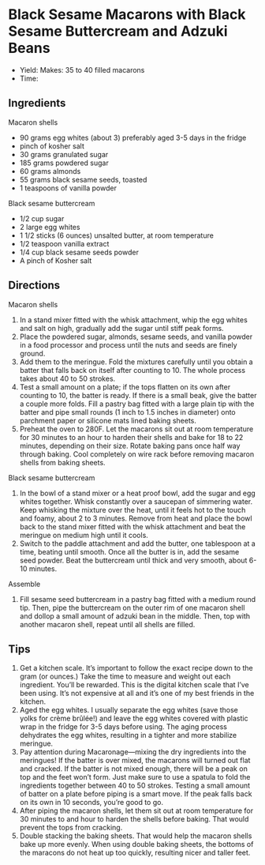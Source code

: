 [1]: http://utry.it/2012/06/black-sesame-macarons-with-black-sesame.html
[2]: http://utry.it/2011/06/tips-on-how-to-make-perfect-french.html

Black Sesame Macarons with Black Sesame Buttercream and Adzuki Beans
==========
+ Yield: Makes: 35 to 40 filled macarons
+ Time:

Ingredients
---------
Macaron shells

+ 90 grams egg whites (about 3) preferably aged 3-5 days in the fridge
+ pinch of kosher salt
+ 30 grams granulated sugar
+ 185 grams powdered sugar
+ 60 grams almonds
+ 55 grams black sesame seeds, toasted
+ 1 teaspoons of vanilla powder

Black sesame buttercream

+ 1/2 cup sugar
+ 2 large egg whites
+ 1 1/2 sticks (6 ounces) unsalted butter, at room temperature
+ 1/2 teaspoon vanilla extract
+ 1/4 cup black sesame seeds powder
+ A pinch of Kosher salt

Directions
---------
Macaron shells

1. In a stand mixer fitted with the whisk attachment, whip the egg whites and salt on high, gradually add the sugar until stiff peak forms.
2. Place the powdered sugar, almonds, sesame seeds, and vanilla powder in a food processor and process until the nuts and seeds are finely ground.
3. Add them to the meringue. Fold the mixtures carefully until you obtain a batter that falls back on itself after counting to 10. The whole process takes about 40 to 50 strokes.
4. Test a small amount on a plate; if the tops flatten on its own after counting to 10, the batter is ready. If there is a small beak, give the batter a couple more folds.
Fill a pastry bag fitted with a large plain tip with the batter and pipe small rounds (1 inch to 1.5 inches in diameter) onto parchment paper or silicone mats lined baking sheets.
5. Preheat the oven to 280F. Let the macarons sit out at room temperature for 30 minutes to an hour to harden their shells and bake for 18 to 22 minutes, depending on their size. Rotate baking pans once half way through baking. Cool completely on wire rack before removing macaron shells from baking sheets.

Black sesame buttercream

1. In the bowl of a stand mixer or a heat proof bowl, add the sugar and egg whites together. Whisk constantly over a saucepan of simmering water. Keep whisking the mixture over the heat, until it feels hot to the touch and foamy, about 2 to 3 minutes. Remove from heat and place the bowl back to the stand mixer fitted with the whisk attachment and beat the meringue on medium high until it cools.
2. Switch to the paddle attachment and add the butter, one tablespoon at a time, beating until smooth. Once all the butter is in, add the sesame seed powder. Beat the buttercream until thick and very smooth, about 6-10 minutes.

Assemble

1. Fill sesame seed buttercream in a pastry bag fitted with a medium round tip. Then, pipe the buttercream on the outer rim of one macaron shell and dollop a small amount of adzuki bean in the middle. Then, top with another macaron shell, repeat until all shells are filled.

Tips
----------
1. Get a kitchen scale.  It’s important to follow the exact recipe down to the gram (or ounces.) Take the time to measure and weight out each ingredient.  You’ll be rewarded.  This is the digital kitchen scale that I’ve been using.  It’s not expensive at all and it’s one of my best friends in the kitchen.
2. Aged the egg whites.  I usually separate the egg whites (save those yolks for crème brûlée!) and leave the egg whites covered with plastic wrap in the fridge for 3-5 days before using.  The aging process dehydrates the egg whites, resulting in a tighter and more stabilize meringue.
3. Pay attention during Macaronage—mixing the dry ingredients into the meringues!  If the batter is over mixed, the macarons will turned out flat and cracked.  If the batter is not mixed enough, there will be a peak on top and the feet won’t form.  Just make sure to use a spatula to fold the ingredients together between 40 to 50 strokes.  Testing a small amount of batter on a plate before piping is a smart move.  If the peak falls back on its own in 10 seconds, you’re good to go.
4. After piping the macaron shells, let them sit out at room temperature for 30 minutes to and hour to harden the shells before baking.  That would prevent the tops from cracking.
5. Double stacking the baking sheets.  That would help the macaron shells bake up more evenly.  When using double baking sheets, the bottoms of the maracons do not heat up too quickly, resulting nicer and taller feet.
